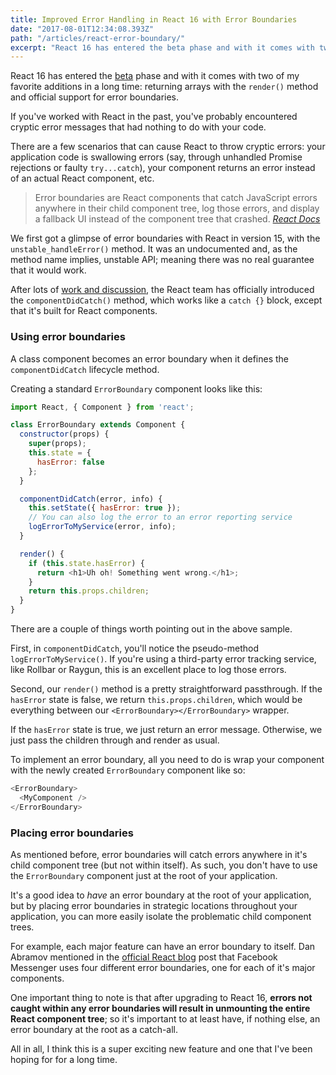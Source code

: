 ```yaml
---
title: Improved Error Handling in React 16 with Error Boundaries
date: "2017-08-01T12:34:08.393Z"
path: "/articles/react-error-boundary/"
excerpt: "React 16 has entered the beta phase and with it comes with two of my favorite additions in a long time: returning arrays in the render() method and official support for error boundaries."
---
```


React 16 has entered the [beta](https://github.com/facebook/react/issues/10294) phase and with it comes with two of my favorite additions in a long time: returning arrays with the `render()` method and official support for error boundaries.

If you've worked with React in the past, you've probably encountered cryptic error messages that had nothing to do with your code.

There are a few scenarios that can cause React to throw cryptic errors: your application code is swallowing errors (say, through unhandled Promise rejections or faulty `try...catch`), your component returns an error instead of an actual React component, etc.

> Error boundaries are React components that catch JavaScript errors anywhere in their child component tree, log those errors, and display a fallback UI instead of the component tree that crashed.
> <cite>[React Docs](https://facebook.github.io/react/blog/2017/07/26/error-handling-in-react-16.html)</cite>

We first got a glimpse of error boundaries with React in version 15, with the `unstable_handleError()` method. It was an undocumented and, as the method name implies, unstable API; meaning there was no real guarantee that it would work.

After lots of [work and discussion](https://github.com/facebook/react/issues/2461), the React team has officially introduced the `componentDidCatch()` method, which works like a `catch {}` block, except that it's built for React components. 

### Using error boundaries

A class component becomes an error boundary when it defines the `componentDidCatch` lifecycle method. 

Creating a standard `ErrorBoundary` component looks like this:

```js
import React, { Component } from 'react';

class ErrorBoundary extends Component {
  constructor(props) {
    super(props);
    this.state = {
      hasError: false
    };
  }

  componentDidCatch(error, info) {
    this.setState({ hasError: true });
    // You can also log the error to an error reporting service
    logErrorToMyService(error, info);
  }

  render() {
    if (this.state.hasError) {
      return <h1>Uh oh! Something went wrong.</h1>;
    }
    return this.props.children;
  }
}
```

There are a couple of things worth pointing out in the above sample. 

First, in `componentDidCatch`, you'll notice the pseudo-method `logErrorToMyService()`. If you're using a third-party error tracking service, like Rollbar or Raygun, this is an excellent place to log those errors.

Second, our `render()` method is a pretty straightforward passthrough. If the `hasError` state is false, we return `this.props.children`, which would be everything between our `<ErrorBoundary></ErrorBoundary>` wrapper.

If the `hasError` state is true, we just return an error message. Otherwise, we just pass the children through and render as usual.

To implement an error boundary, all you need to do is wrap your component with the newly created `ErrorBoundary` component like so:

```js
<ErrorBoundary>
  <MyComponent />
</ErrorBoundary>
```

### Placing error boundaries

As mentioned before, error boundaries will catch errors anywhere in it's child component tree (but not within itself). As such, you don't have to use the `ErrorBoundary` component just at the root of your application.

It's a good idea to *have* an error boundary at the root of your application, but by placing error boundaries in strategic locations throughout your application, you can more easily isolate the problematic child component trees.

For example, each major feature can have an error boundary to itself. Dan Abramov mentioned in the [official React blog](https://facebook.github.io/react/blog/2017/07/26/error-handling-in-react-16.html) post that Facebook Messenger uses four different error boundaries, one for each of it's major components. 

One important thing to note is that after upgrading to React 16, **errors not caught within any error boundaries will result in unmounting the entire React component tree**; so it's important to at least have, if nothing else, an error boundary at the root as a catch-all.

All in all, I think this is a super exciting new feature and one that I've been hoping for for a long time. 